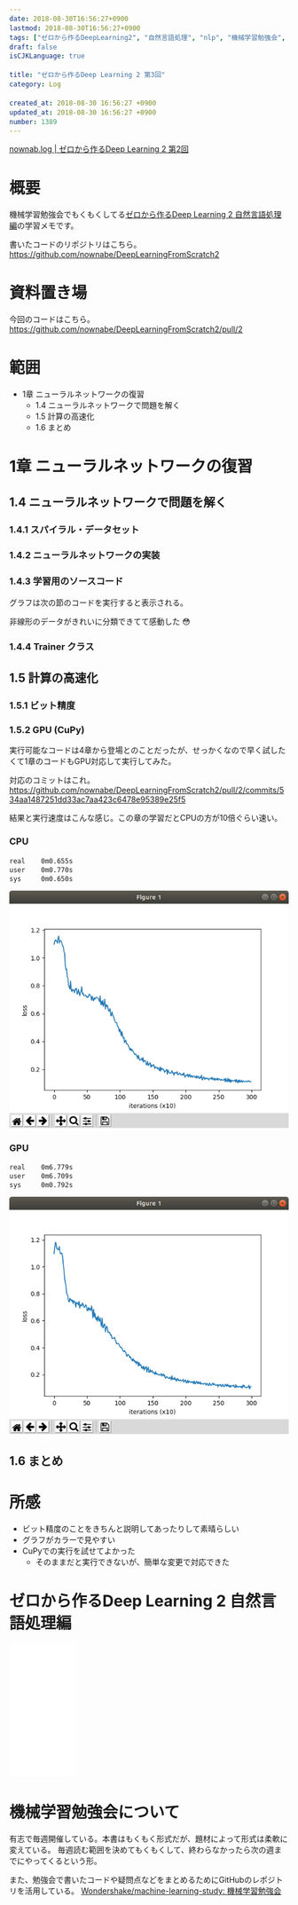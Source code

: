 ```yaml
---
date: 2018-08-30T16:56:27+0900
lastmod: 2018-08-30T16:56:27+0900
tags: ["ゼロから作るDeepLearning2", "自然言語処理", "nlp", "機械学習勉強会", "ml", "deeplearning"]
draft: false
isCJKLanguage: true

title: "ゼロから作るDeep Learning 2 第3回"
category: Log

created_at: 2018-08-30 16:56:27 +0900
updated_at: 2018-08-30 16:56:27 +0900
number: 1389
---
```


[nownab.log | ゼロから作るDeep Learning 2 第2回](https://blog.nownabe.com/2018/08/18/1375.html)

# 概要
機械学習勉強会でもくもくしてる[ゼロから作るDeep Learning 2 自然言語処理編](https://amzn.to/2MqPxy3)の学習メモです。

書いたコードのリポジトリはこちら。
https://github.com/nownabe/DeepLearningFromScratch2

# 資料置き場

今回のコードはこちら。
https://github.com/nownabe/DeepLearningFromScratch2/pull/2

# 範囲
* 1章 ニューラルネットワークの復習
    * 1.4 ニューラルネットワークで問題を解く
    * 1.5 計算の高速化
    * 1.6 まとめ

# 1章 ニューラルネットワークの復習

## 1.4 ニューラルネットワークで問題を解く

### 1.4.1 スパイラル・データセット

### 1.4.2 ニューラルネットワークの実装

### 1.4.3 学習用のソースコード

グラフは次の節のコードを実行すると表示される。

非線形のデータがきれいに分類できてて感動した :flushed: 

### 1.4.4 Trainer クラス

## 1.5 計算の高速化

### 1.5.1 ビット精度

### 1.5.2 GPU (CuPy)

実行可能なコードは4章から登場とのことだったが、せっかくなので早く試したくて1章のコードもGPU対応して実行してみた。

対応のコミットはこれ。
https://github.com/nownabe/DeepLearningFromScratch2/pull/2/commits/534aa1487251dd33ac7aa423c6478e95389e25f5

結果と実行速度はこんな感じ。この章の学習だとCPUの方が10倍ぐらい速い。

### CPU

```
real    0m0.655s
user    0m0.770s
sys     0m0.650s
```

![cpu.png (33.8 kB)](/images/2018/08/30/1.png)

### GPU

```
real    0m6.779s
user    0m6.709s
sys     0m0.792s
```

![gpu.png (33.7 kB)](/images/2018/08/30/2.png)


## 1.6 まとめ


# 所感

* ビット精度のことをきちんと説明してあったりして素晴らしい
* グラフがカラーで見やすい
* CuPyでの実行を試せてよかった
    * そのままだと実行できないが、簡単な変更で対応できた

# ゼロから作るDeep Learning 2 自然言語処理編
<iframe style="width:120px;height:240px;" marginwidth="0" marginheight="0" scrolling="no" frameborder="0" src="//rcm-fe.amazon-adsystem.com/e/cm?lt1=_blank&bc1=000000&IS2=1&bg1=FFFFFF&fc1=000000&lc1=0000FF&t=nownabe0c-22&language=ja_JP&o=9&p=8&l=as4&m=amazon&f=ifr&ref=as_ss_li_til&asins=4873118360&linkId=d14125aa558825386ea0429a369ee855"></iframe>

# 機械学習勉強会について
有志で毎週開催している。本書はもくもく形式だが、題材によって形式は柔軟に変えている。
毎週読む範囲を決めてもくもくして、終わらなかったら次の週までにやってくるという形。

また、勉強会で書いたコードや疑問点などをまとめるためにGitHubのレポジトリを活用している。
[Wondershake/machine-learning-study: 機械学習勉強会](https://github.com/Wondershake/machine-learning-study)

```math
```
